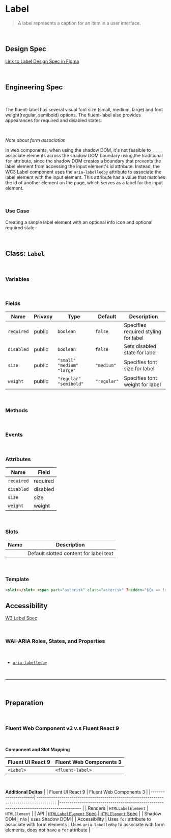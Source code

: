 # Label

> A label represents a caption for an item in a user interface.

<br />

## **Design Spec**

[Link to Label Design Spec in Figma](https://www.figma.com/file/jpWO2FMBefirTyThf5Rg2P/Label?node-id=2%3A476&t=QCdofuTbXkUjMS4d-0)

<br />

## **Engineering Spec**

<br />

The fluent-label has several visual font size (small, medium, large) and font weight(regular, semibold) options. The fluent-label also provides appearances for required and disabled states.

<br />

_Note about form association_

In web components, when using the shadow DOM, it's not feasible to associate elements across the shadow DOM boundary using the traditional `for` attribute, since the shadow DOM creates a boundary that prevents the label element from accessing the input element's id attribute. Instead, the WC3 Label component uses the `aria-labelledby` attribute to associate the label element with the input element. This attribute has a value that matches the id of another element on the page, which serves as a label for the input element.

<br />

### Use Case

Creating a simple label element with an optional info icon and optional required state

<br />

## Class: `Label`

<br />

### **Variables**

<br />

### **Fields**

| Name       | Privacy | Type                           | Default     | Description                          |
| ---------- | ------- | ------------------------------ | ----------- | ------------------------------------ |
| `required` | public  | `boolean`                      | `false`     | Specifies required styling for label |
| `disabled` | public  | `boolean`                      | `false`     | Sets disabled state for label        |
| `size`     | public  | `"small"` `"medium"` `"large"` | `"medium"`  | Specifies font size for label        |
| `weight`   | public  | `"regular"` `"semibold"`       | `"regular"` | Specifies font weight for label      |

<br />

### **Methods**

<br />

### **Events**

<br />

### **Attributes**

| Name       | Field    |
| ---------- | -------- |
| `required` | required |
| `disabled` | disabled |
| `size`     | size     |
| `weight`   | weight   |

<br />

### **Slots**

| Name | Description                            |
| ---- | -------------------------------------- |
|      | Default slotted content for label text |

<br />

### **Template**

```html
<slot></slot> <span part="asterisk" class="asterisk" ?hidden="${x => !x.required}">*</span>
```

## **Accessibility**

[W3 Label Spec](https://www.w3.org/WAI/tutorials/forms/labels/)

<br />

### **WAI-ARIA Roles, States, and Properties**

<br />

- [`aria-labelledby`](https://www.w3.org/TR/wai-aria-1.2/#aria-labelledby)

<br />
<hr />
<br />

## **Preparation**

<br />

### **Fluent Web Component v3 v.s Fluent React 9**

<br />

**Component and Slot Mapping**

| Fluent UI React 9 | Fluent Web Components 3 |
| ----------------- | ----------------------- |
| `<Label>`         | `<fluent-label>`        |

<br />

**Additional Deltas**
| | Fluent UI React 9 | Fluent Web Components 3 |
|---------------------| --------------------------------------------------------------------------------------- |---------------------------------------------------------------------------------------- |
| Renders | `HTMLLabelElement` | `HTMLElement` |
| API | [`HTMLLabelElement` Spec](https://developer.mozilla.org/en-US/docs/Web/API/HTMLLabelElement) | [`HTMLElement` Spec](https://developer.mozilla.org/en-US/docs/Web/API/HTMLElement) |
| Shadow DOM | n/a | uses Shadow DOM |
| Accessibility | Uses `for` attribute to associate with form elements | Uses `aria-labelledby` to associate with form elements, does not have a `for` attribute |
